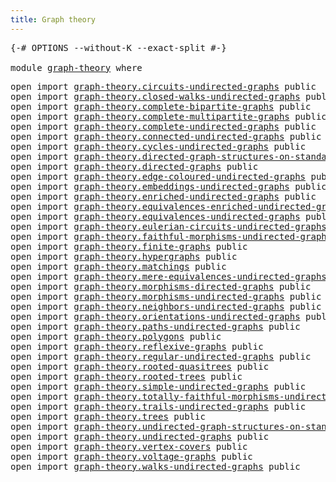 ```yaml
---
title: Graph theory
---
```


<pre class="Agda"><a id="38" class="Symbol">{-#</a> <a id="42" class="Keyword">OPTIONS</a> <a id="50" class="Pragma">--without-K</a> <a id="62" class="Pragma">--exact-split</a> <a id="76" class="Symbol">#-}</a>

<a id="81" class="Keyword">module</a> <a id="88" href="graph-theory.html" class="Module">graph-theory</a> <a id="101" class="Keyword">where</a>
</pre>
<pre class="Agda"><a id="120" class="Keyword">open</a> <a id="125" class="Keyword">import</a> <a id="132" href="graph-theory.circuits-undirected-graphs.html" class="Module">graph-theory.circuits-undirected-graphs</a> <a id="172" class="Keyword">public</a>
<a id="179" class="Keyword">open</a> <a id="184" class="Keyword">import</a> <a id="191" href="graph-theory.closed-walks-undirected-graphs.html" class="Module">graph-theory.closed-walks-undirected-graphs</a> <a id="235" class="Keyword">public</a>
<a id="242" class="Keyword">open</a> <a id="247" class="Keyword">import</a> <a id="254" href="graph-theory.complete-bipartite-graphs.html" class="Module">graph-theory.complete-bipartite-graphs</a> <a id="293" class="Keyword">public</a>
<a id="300" class="Keyword">open</a> <a id="305" class="Keyword">import</a> <a id="312" href="graph-theory.complete-multipartite-graphs.html" class="Module">graph-theory.complete-multipartite-graphs</a> <a id="354" class="Keyword">public</a>
<a id="361" class="Keyword">open</a> <a id="366" class="Keyword">import</a> <a id="373" href="graph-theory.complete-undirected-graphs.html" class="Module">graph-theory.complete-undirected-graphs</a> <a id="413" class="Keyword">public</a>
<a id="420" class="Keyword">open</a> <a id="425" class="Keyword">import</a> <a id="432" href="graph-theory.connected-undirected-graphs.html" class="Module">graph-theory.connected-undirected-graphs</a> <a id="473" class="Keyword">public</a>
<a id="480" class="Keyword">open</a> <a id="485" class="Keyword">import</a> <a id="492" href="graph-theory.cycles-undirected-graphs.html" class="Module">graph-theory.cycles-undirected-graphs</a> <a id="530" class="Keyword">public</a>
<a id="537" class="Keyword">open</a> <a id="542" class="Keyword">import</a> <a id="549" href="graph-theory.directed-graph-structures-on-standard-finite-sets.html" class="Module">graph-theory.directed-graph-structures-on-standard-finite-sets</a> <a id="612" class="Keyword">public</a>
<a id="619" class="Keyword">open</a> <a id="624" class="Keyword">import</a> <a id="631" href="graph-theory.directed-graphs.html" class="Module">graph-theory.directed-graphs</a> <a id="660" class="Keyword">public</a>
<a id="667" class="Keyword">open</a> <a id="672" class="Keyword">import</a> <a id="679" href="graph-theory.edge-coloured-undirected-graphs.html" class="Module">graph-theory.edge-coloured-undirected-graphs</a> <a id="724" class="Keyword">public</a>
<a id="731" class="Keyword">open</a> <a id="736" class="Keyword">import</a> <a id="743" href="graph-theory.embeddings-undirected-graphs.html" class="Module">graph-theory.embeddings-undirected-graphs</a> <a id="785" class="Keyword">public</a>
<a id="792" class="Keyword">open</a> <a id="797" class="Keyword">import</a> <a id="804" href="graph-theory.enriched-undirected-graphs.html" class="Module">graph-theory.enriched-undirected-graphs</a> <a id="844" class="Keyword">public</a>
<a id="851" class="Keyword">open</a> <a id="856" class="Keyword">import</a> <a id="863" href="graph-theory.equivalences-enriched-undirected-graphs.html" class="Module">graph-theory.equivalences-enriched-undirected-graphs</a> <a id="916" class="Keyword">public</a>
<a id="923" class="Keyword">open</a> <a id="928" class="Keyword">import</a> <a id="935" href="graph-theory.equivalences-undirected-graphs.html" class="Module">graph-theory.equivalences-undirected-graphs</a> <a id="979" class="Keyword">public</a>
<a id="986" class="Keyword">open</a> <a id="991" class="Keyword">import</a> <a id="998" href="graph-theory.eulerian-circuits-undirected-graphs.html" class="Module">graph-theory.eulerian-circuits-undirected-graphs</a> <a id="1047" class="Keyword">public</a>
<a id="1054" class="Keyword">open</a> <a id="1059" class="Keyword">import</a> <a id="1066" href="graph-theory.faithful-morphisms-undirected-graphs.html" class="Module">graph-theory.faithful-morphisms-undirected-graphs</a> <a id="1116" class="Keyword">public</a>
<a id="1123" class="Keyword">open</a> <a id="1128" class="Keyword">import</a> <a id="1135" href="graph-theory.finite-graphs.html" class="Module">graph-theory.finite-graphs</a> <a id="1162" class="Keyword">public</a>
<a id="1169" class="Keyword">open</a> <a id="1174" class="Keyword">import</a> <a id="1181" href="graph-theory.hypergraphs.html" class="Module">graph-theory.hypergraphs</a> <a id="1206" class="Keyword">public</a>
<a id="1213" class="Keyword">open</a> <a id="1218" class="Keyword">import</a> <a id="1225" href="graph-theory.matchings.html" class="Module">graph-theory.matchings</a> <a id="1248" class="Keyword">public</a>
<a id="1255" class="Keyword">open</a> <a id="1260" class="Keyword">import</a> <a id="1267" href="graph-theory.mere-equivalences-undirected-graphs.html" class="Module">graph-theory.mere-equivalences-undirected-graphs</a> <a id="1316" class="Keyword">public</a>
<a id="1323" class="Keyword">open</a> <a id="1328" class="Keyword">import</a> <a id="1335" href="graph-theory.morphisms-directed-graphs.html" class="Module">graph-theory.morphisms-directed-graphs</a> <a id="1374" class="Keyword">public</a>
<a id="1381" class="Keyword">open</a> <a id="1386" class="Keyword">import</a> <a id="1393" href="graph-theory.morphisms-undirected-graphs.html" class="Module">graph-theory.morphisms-undirected-graphs</a> <a id="1434" class="Keyword">public</a>
<a id="1441" class="Keyword">open</a> <a id="1446" class="Keyword">import</a> <a id="1453" href="graph-theory.neighbors-undirected-graphs.html" class="Module">graph-theory.neighbors-undirected-graphs</a> <a id="1494" class="Keyword">public</a>
<a id="1501" class="Keyword">open</a> <a id="1506" class="Keyword">import</a> <a id="1513" href="graph-theory.orientations-undirected-graphs.html" class="Module">graph-theory.orientations-undirected-graphs</a> <a id="1557" class="Keyword">public</a>
<a id="1564" class="Keyword">open</a> <a id="1569" class="Keyword">import</a> <a id="1576" href="graph-theory.paths-undirected-graphs.html" class="Module">graph-theory.paths-undirected-graphs</a> <a id="1613" class="Keyword">public</a>
<a id="1620" class="Keyword">open</a> <a id="1625" class="Keyword">import</a> <a id="1632" href="graph-theory.polygons.html" class="Module">graph-theory.polygons</a> <a id="1654" class="Keyword">public</a>
<a id="1661" class="Keyword">open</a> <a id="1666" class="Keyword">import</a> <a id="1673" href="graph-theory.reflexive-graphs.html" class="Module">graph-theory.reflexive-graphs</a> <a id="1703" class="Keyword">public</a>
<a id="1710" class="Keyword">open</a> <a id="1715" class="Keyword">import</a> <a id="1722" href="graph-theory.regular-undirected-graphs.html" class="Module">graph-theory.regular-undirected-graphs</a> <a id="1761" class="Keyword">public</a>
<a id="1768" class="Keyword">open</a> <a id="1773" class="Keyword">import</a> <a id="1780" href="graph-theory.rooted-quasitrees.html" class="Module">graph-theory.rooted-quasitrees</a> <a id="1811" class="Keyword">public</a>
<a id="1818" class="Keyword">open</a> <a id="1823" class="Keyword">import</a> <a id="1830" href="graph-theory.rooted-trees.html" class="Module">graph-theory.rooted-trees</a> <a id="1856" class="Keyword">public</a>
<a id="1863" class="Keyword">open</a> <a id="1868" class="Keyword">import</a> <a id="1875" href="graph-theory.simple-undirected-graphs.html" class="Module">graph-theory.simple-undirected-graphs</a> <a id="1913" class="Keyword">public</a>
<a id="1920" class="Keyword">open</a> <a id="1925" class="Keyword">import</a> <a id="1932" href="graph-theory.totally-faithful-morphisms-undirected-graphs.html" class="Module">graph-theory.totally-faithful-morphisms-undirected-graphs</a> <a id="1990" class="Keyword">public</a>
<a id="1997" class="Keyword">open</a> <a id="2002" class="Keyword">import</a> <a id="2009" href="graph-theory.trails-undirected-graphs.html" class="Module">graph-theory.trails-undirected-graphs</a> <a id="2047" class="Keyword">public</a>
<a id="2054" class="Keyword">open</a> <a id="2059" class="Keyword">import</a> <a id="2066" href="graph-theory.trees.html" class="Module">graph-theory.trees</a> <a id="2085" class="Keyword">public</a>
<a id="2092" class="Keyword">open</a> <a id="2097" class="Keyword">import</a> <a id="2104" href="graph-theory.undirected-graph-structures-on-standard-finite-sets.html" class="Module">graph-theory.undirected-graph-structures-on-standard-finite-sets</a> <a id="2169" class="Keyword">public</a>
<a id="2176" class="Keyword">open</a> <a id="2181" class="Keyword">import</a> <a id="2188" href="graph-theory.undirected-graphs.html" class="Module">graph-theory.undirected-graphs</a> <a id="2219" class="Keyword">public</a>
<a id="2226" class="Keyword">open</a> <a id="2231" class="Keyword">import</a> <a id="2238" href="graph-theory.vertex-covers.html" class="Module">graph-theory.vertex-covers</a> <a id="2265" class="Keyword">public</a>
<a id="2272" class="Keyword">open</a> <a id="2277" class="Keyword">import</a> <a id="2284" href="graph-theory.voltage-graphs.html" class="Module">graph-theory.voltage-graphs</a> <a id="2312" class="Keyword">public</a>
<a id="2319" class="Keyword">open</a> <a id="2324" class="Keyword">import</a> <a id="2331" href="graph-theory.walks-undirected-graphs.html" class="Module">graph-theory.walks-undirected-graphs</a> <a id="2368" class="Keyword">public</a>
</pre>